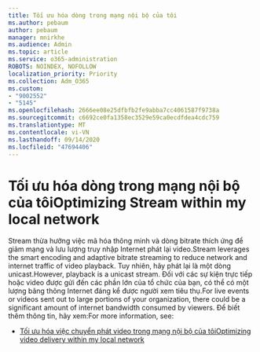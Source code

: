 ```yaml
---
title: Tối ưu hóa dòng trong mạng nội bộ của tôi
ms.author: pebaum
author: pebaum
manager: mnirkhe
ms.audience: Admin
ms.topic: article
ms.service: o365-administration
ROBOTS: NOINDEX, NOFOLLOW
localization_priority: Priority
ms.collection: Adm_O365
ms.custom:
- "9002552"
- "5145"
ms.openlocfilehash: 2666ee08e25dfbfb2fe9abba7cc4061587f9738a
ms.sourcegitcommit: c6692ce0fa1358ec3529e59ca0ecdfdea4cdc759
ms.translationtype: MT
ms.contentlocale: vi-VN
ms.lasthandoff: 09/14/2020
ms.locfileid: "47694406"
---
```

# <a name="optimizing-stream-within-my-local-network"></a><span data-ttu-id="e956d-102">Tối ưu hóa dòng trong mạng nội bộ của tôi</span><span class="sxs-lookup"><span data-stu-id="e956d-102">Optimizing Stream within my local network</span></span>

<span data-ttu-id="e956d-103">Stream thừa hưởng việc mã hóa thông minh và dòng bitrate thích ứng để giảm mạng và lưu lượng truy nhập Internet phát lại video.</span><span class="sxs-lookup"><span data-stu-id="e956d-103">Stream leverages the smart encoding and adaptive bitrate streaming to reduce network and internet traffic of video playback.</span></span> <span data-ttu-id="e956d-104">Tuy nhiên, hãy phát lại là một dòng unicast.</span><span class="sxs-lookup"><span data-stu-id="e956d-104">However, playback is a unicast stream.</span></span> <span data-ttu-id="e956d-105">Đối với các sự kiện trực tiếp hoặc video được gửi đến các phần lớn của tổ chức của bạn, có thể có một lượng băng thông Internet đáng kể được người xem tiêu thụ.</span><span class="sxs-lookup"><span data-stu-id="e956d-105">For live events or videos sent out to large portions of your organization, there could be a significant amount of internet bandwidth consumed by viewers.</span></span> <span data-ttu-id="e956d-106">Để biết thêm thông tin, hãy xem:</span><span class="sxs-lookup"><span data-stu-id="e956d-106">For more information, see:</span></span>

- [<span data-ttu-id="e956d-107">Tối ưu hóa việc chuyển phát video trong mạng nội bộ của tôi</span><span class="sxs-lookup"><span data-stu-id="e956d-107">Optimizing video delivery within my local network</span></span>](https://docs.microsoft.com/stream/network-overview#optimizing-video-delivery-within-my-local-network)
